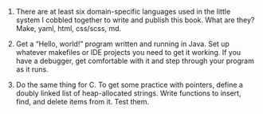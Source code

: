 1. There are at least six domain-specific languages used in the little system I cobbled together to write and publish this book. What are they?
   Make, yaml, html, css/scss, md.

2. Get a “Hello, world!” program written and running in Java. Set up whatever makefiles or IDE projects you need to get it working. If you have a debugger, get comfortable with it and step through your program as it runs.

3. Do the same thing for C. To get some practice with pointers, define a doubly linked list of heap-allocated strings. Write functions to insert, find, and delete items from it. Test them.
